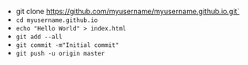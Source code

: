 
+ git clone https://github.com/myusername/myusername.github.io.git`
+ `cd myusername.github.io`
+ `echo "Hello World" > index.html`
+ `git add --all`
+ `git commit -m"Initial commit"`
+ `git push -u origin master`
